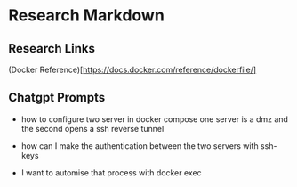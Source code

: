 # Research Markdown

## Research Links 

(Docker Reference)[https://docs.docker.com/reference/dockerfile/]


## Chatgpt Prompts

- how to configure two server in docker compose one server is a dmz and the second opens a ssh reverse tunnel

- how can I make the authentication between the two servers with ssh-keys

- I want to automise that process with docker exec
